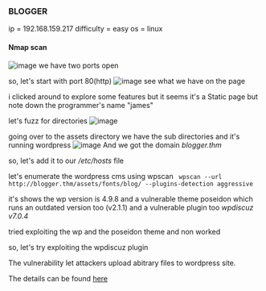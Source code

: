 ### BLOGGER

ip = 192.168.159.217
difficulty = easy
os = linux

#### Nmap scan
![image](https://github.com/0xVenus/0xVenus.github.io/assets/97831939/fd87fd72-91cb-4063-88e8-0fbf2bc82576)
we have two ports open

so, let's start with port 80(http)
![image](https://github.com/0xVenus/0xVenus.github.io/assets/97831939/df21a51a-74aa-40f4-b2c4-1948199b65d3)
see what we have on the page

i clicked around to explore some features but it seems it's a Static page but note down the programmer's name "james"

let's fuzz for directories
![image](https://github.com/0xVenus/0xVenus.github.io/assets/97831939/751e1462-c090-46c4-8cd5-bd34543c6e12)

going over to the assets directory we have the sub directories and it's running wordpress
![image](https://github.com/0xVenus/0xVenus.github.io/assets/97831939/edb574bc-101e-4df1-8592-0553fbe7bdb0)
And we got the domain *blogger.thm*

so, let's add it to our */etc/hosts* file

let's enumerate the wordpress cms using wpscan
``` wpscan --url http://blogger.thm/assets/fonts/blog/ --plugins-detection aggressive```

it's shows the wp version is 4.9.8 and a vulnerable theme poseidon which runs an outdated version too (v2.1.1)
and a vulnerable plugin too *wpdiscuz v7.0.4*

tried exploiting the wp and the poseidon theme and non worked

so, let's try exploiting the wpdiscuz plugin

The vulnerability let attackers upload abitrary files to wordpress site.

The details can be found [here](https://www.wordfence.com/blog/2020/07/critical-arbitrary-file-upload-vulnerability-patched-in-wpdiscuz-plugin/)









